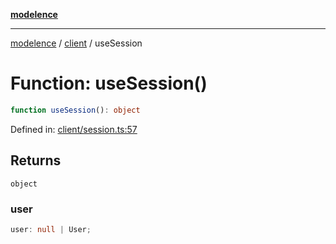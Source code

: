 [**modelence**](/docs/api-reference/README.md)

***

[modelence](/docs/api-reference/README.md) / [client](/docs/api-reference/client/README.md) / useSession

# Function: useSession()

```ts
function useSession(): object
```

Defined in: [client/session.ts:57](https://github.com/modelence/modelence/blob/main/client/session.ts#L57)

## Returns

`object`

### user

```ts
user: null | User;
```

